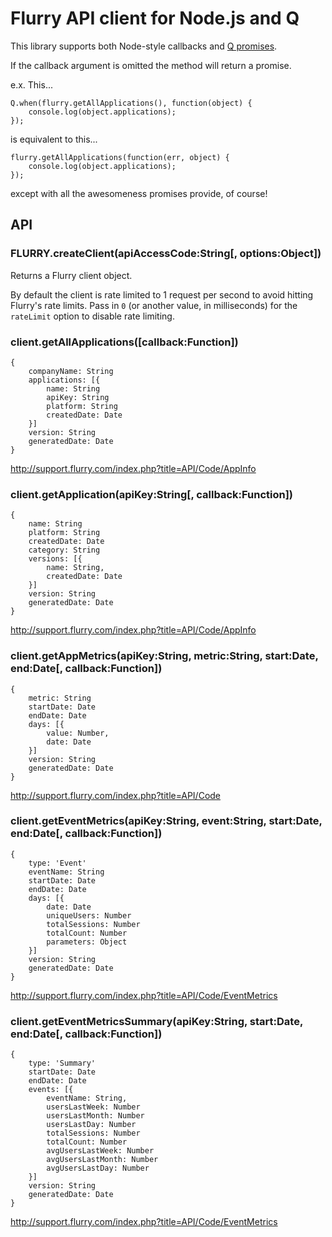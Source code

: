 # Flurry API client for Node.js and Q

This library supports both Node-style callbacks and [Q promises](https://github.com/kriskowal/q).

If the callback argument is omitted the method will return a promise.

e.x. This...

    Q.when(flurry.getAllApplications(), function(object) {
        console.log(object.applications);
    });

is equivalent to this...

    flurry.getAllApplications(function(err, object) {
        console.log(object.applications);
    });

except with all the awesomeness promises provide, of course!

## API

### FLURRY.createClient(apiAccessCode:String[, options:Object])

Returns a Flurry client object.

By default the client is rate limited to 1 request per second to avoid hitting Flurry's rate limits. Pass in `0` (or another value, in milliseconds) for the `rateLimit` option to disable rate limiting.

### client.getAllApplications([callback:Function])

    {
        companyName: String
        applications: [{
            name: String
            apiKey: String
            platform: String
            createdDate: Date
        }]
        version: String
        generatedDate: Date
    }

http://support.flurry.com/index.php?title=API/Code/AppInfo

### client.getApplication(apiKey:String[, callback:Function])

    {
        name: String
        platform: String
        createdDate: Date
        category: String
        versions: [{
            name: String,
            createdDate: Date
        }]
        version: String
        generatedDate: Date
    }

http://support.flurry.com/index.php?title=API/Code/AppInfo

### client.getAppMetrics(apiKey:String, metric:String, start:Date, end:Date[, callback:Function])

    {
        metric: String
        startDate: Date
        endDate: Date
        days: [{
            value: Number,
            date: Date
        }]
        version: String
        generatedDate: Date
    }

http://support.flurry.com/index.php?title=API/Code

### client.getEventMetrics(apiKey:String, event:String, start:Date, end:Date[, callback:Function])

    {
        type: 'Event'
        eventName: String
        startDate: Date
        endDate: Date
        days: [{
            date: Date
            uniqueUsers: Number
            totalSessions: Number
            totalCount: Number
            parameters: Object
        }]
        version: String
        generatedDate: Date
    }

http://support.flurry.com/index.php?title=API/Code/EventMetrics

### client.getEventMetricsSummary(apiKey:String, start:Date, end:Date[, callback:Function])

    {
        type: 'Summary'
        startDate: Date
        endDate: Date
        events: [{
            eventName: String,
            usersLastWeek: Number
            usersLastMonth: Number
            usersLastDay: Number
            totalSessions: Number
            totalCount: Number
            avgUsersLastWeek: Number
            avgUsersLastMonth: Number
            avgUsersLastDay: Number
        }]
        version: String
        generatedDate: Date
    }

http://support.flurry.com/index.php?title=API/Code/EventMetrics

